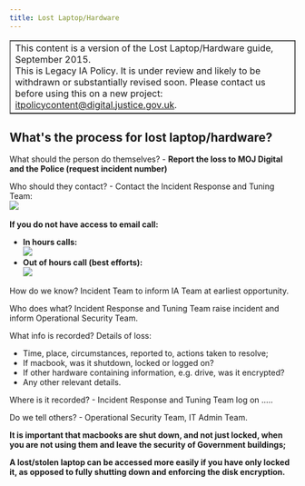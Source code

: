 ```yaml
---
title: Lost Laptop/Hardware
---
```


<table border='1'>
<tr>
<td>This content is a version of the Lost Laptop/Hardware guide, September 2015.<br/>
This is Legacy IA Policy. It is under review and likely to be withdrawn or substantially revised soon. Please contact us before using this on a new project: <a href="mailto:itpolicycontent@digital.justice.gov.uk?subject=lost-laptop-hardware">itpolicycontent@digital.justice.gov.uk</a>.</td>
</tr>
</table>

## What's the process for lost laptop/hardware?
 
What should the person do themselves? -  **Report the loss to MOJ Digital and the Police (request incident number)**

Who should they contact? - Contact the Incident Response and Tuning Team:<br/>
![](https://s3-eu-west-2.amazonaws.com/intranet-prod-storage-1dvcquh7kophi/uploads/2018/01/3ab6c2967979a0681cbd8a512f45bbb9.gif)&nbsp;

**If you do not have access to email call:**

<ul>
<li><b>In hours calls:</b><br/><img src="https://s3-eu-west-2.amazonaws.com/intranet-prod-storage-1dvcquh7kophi/uploads/2018/01/b6671e8f462bb54587f54b1738e23699.gif">&nbsp;</li>
<li><b>Out of hours call (best efforts):</b><br/><img src="https://s3-eu-west-2.amazonaws.com/intranet-prod-storage-1dvcquh7kophi/uploads/2018/01/5a456037048cd81f7e65596ae2eb165d.gif">&nbsp;</li>
</ul>

How do we know? Incident Team to inform IA Team at earliest opportunity.

Who does what? Incident Response and Tuning Team raise incident and inform Operational Security Team.

What info is recorded? Details of loss:

*   Time, place, circumstances, reported to, actions taken to resolve;
*   If macbook, was it shutdown, locked or logged on?
*   If other hardware containing information, e.g. drive, was it encrypted?
*   Any other relevant details.

Where is it recorded? - Incident Response and Tuning Team log on .....

Do we tell others? - Operational Security Team, IT Admin Team.

**It is important that macbooks are shut down, and not just locked, when you are not using them and leave the security of Government buildings;**

**A lost/stolen laptop can be accessed more easily if you have only locked it, as opposed to fully shutting down and enforcing the disk encryption.**